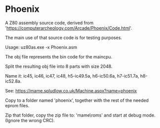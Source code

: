 # Phoenix
A Z80 assembly source code, derived from 'https://computerarcheology.com/Arcade/Phoenix/Code.html'.

The main use of that source code is for testing purposes.

Usage: uz80as.exe -x Phoenix.asm

The obj file represents the bin code for the maincpu.

Split the resulting obj file into 8 parts with size 2048.

Name it: ic45, ic46, ic47, ic48, h5-ic49.5a, h6-ic50.6a, h7-ic51.7a, h8-ic52.8a.

See: https://mame.spludlow.co.uk/Machine.aspx?name=phoenix

Copy to a folder named 'phoenix', together with the rest of the needed eprom files.

Zip that folder, copy the zip file to: 'mame\roms' and start at debug mode. (Ignore the wrong CRC).
